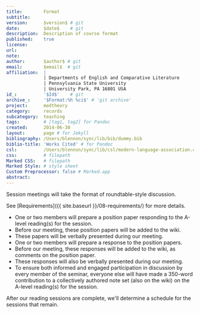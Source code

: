 ```yaml
---
title:        Format
subtitle:     
version:      $version$ # git
date:         $date$    # git
description:  Description of course format
published:    true
license:      
url:          
note:         
author:       $author$ # git
email:        $email$  # git
affiliation:  | 
              | Departments of English and Comparative Literature
              | Pennsylvania State University
              | University Park, PA 16801 USA
id_:          '$Id$'    # git
archive_:     '$Format:%h %ci$' # 'git archive'
project:      medtheory
category:     records
subcategory:  teaching
tags:         # [tag1, tag2] for Pandoc
created:      2014-06-30
layout:       page # for Jekyll
bibliography: /Users/blennon/sync/lib/bib/dummy.bib
biblio-title: 'Works Cited' # for Pandoc
csl:          /Users/blennon/sync/lib/csl/modern-language-association.csl
css:          # filepath
Marked CSS:   # filepath
Marked Style: # style sheet
Custom Preprocessor: false # Marked.app
abstract:     
---
```


Session meetings will take the format of roundtable-style discussion.

See [Requirements]({{ site.baseurl }}/08-requirements/) for more details.

* One or two members will prepare a position paper responding to the A-level reading(s) for the session.
* Before our meeting, these position papers will be added to the wiki.
* These papers will be verbally presented during our meeting. 
* One or two members will prepare a response to the position papers.
* Before our meeting, these responses will be added to the wiki, as comments on the position paper.
* These responses will also be verbally presented during our meeting.
* To ensure both informed and engaged participation in discussion by every member of the seminar, everyone else will have made a 350-word contribution to a collectively authored note set (also on the wiki) on the A-level reading(s) for the session.

After our reading sessions are complete, we'll determine a schedule for the sessions that remain.
